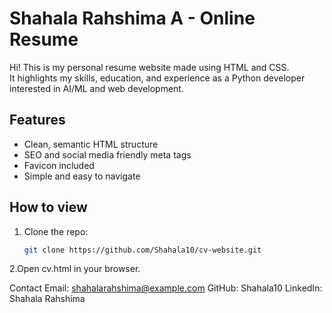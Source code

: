 # Shahala Rahshima A - Online Resume

Hi! This is my personal resume website made using HTML and CSS.  
It highlights my skills, education, and experience as a Python developer interested in AI/ML and web development.

## Features
- Clean, semantic HTML structure  
- SEO and social media friendly meta tags  
- Favicon included  
- Simple and easy to navigate  

## How to view
1. Clone the repo:
   ```bash
   git clone https://github.com/Shahala10/cv-website.git

2.Open cv.html in your browser.

Contact
Email: shahalarahshima@example.com
GitHub: Shahala10
LinkedIn: Shahala Rahshima
